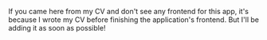 If you came here from my CV and don't see any frontend for this app, it's because I wrote my CV before finishing the application's frontend. 
But I'll be adding it as soon as possible!
